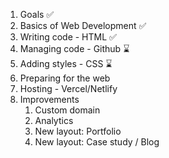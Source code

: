 1. Goals ✅
2. Basics of Web Development ✅
3. Writing code - HTML ✅
4. Managing code - Github ⌛
5. Adding styles - CSS ⌛
6. Preparing for the web
7. Hosting - Vercel/Netlify
8. Improvements
	1. Custom domain
	2. Analytics
	3. New layout: Portfolio
	4. New layout: Case study / Blog